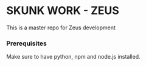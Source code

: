 # SKUNK WORK - ZEUS

This is a master repo for Zeus development

### Prerequisites

Make sure to have python, npm and node.js installed.

